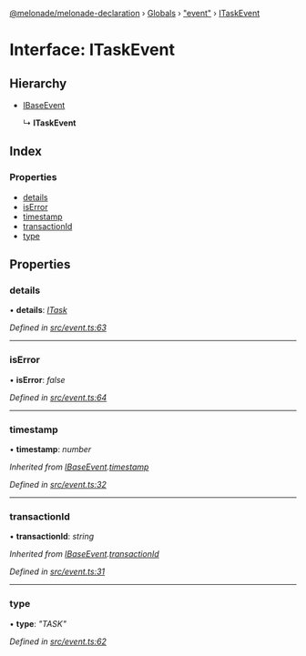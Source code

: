 [@melonade/melonade-declaration](../README.md) › [Globals](../globals.md) › ["event"](../modules/_event_.md) › [ITaskEvent](_event_.itaskevent.md)

# Interface: ITaskEvent

## Hierarchy

* [IBaseEvent](_event_.ibaseevent.md)

  ↳ **ITaskEvent**

## Index

### Properties

* [details](_event_.itaskevent.md#details)
* [isError](_event_.itaskevent.md#iserror)
* [timestamp](_event_.itaskevent.md#timestamp)
* [transactionId](_event_.itaskevent.md#transactionid)
* [type](_event_.itaskevent.md#type)

## Properties

###  details

• **details**: *[ITask](_task_.itask.md)*

*Defined in [src/event.ts:63](https://github.com/devit-tel/melonade-declaration/blob/2273da1/src/event.ts#L63)*

___

###  isError

• **isError**: *false*

*Defined in [src/event.ts:64](https://github.com/devit-tel/melonade-declaration/blob/2273da1/src/event.ts#L64)*

___

###  timestamp

• **timestamp**: *number*

*Inherited from [IBaseEvent](_event_.ibaseevent.md).[timestamp](_event_.ibaseevent.md#timestamp)*

*Defined in [src/event.ts:32](https://github.com/devit-tel/melonade-declaration/blob/2273da1/src/event.ts#L32)*

___

###  transactionId

• **transactionId**: *string*

*Inherited from [IBaseEvent](_event_.ibaseevent.md).[transactionId](_event_.ibaseevent.md#transactionid)*

*Defined in [src/event.ts:31](https://github.com/devit-tel/melonade-declaration/blob/2273da1/src/event.ts#L31)*

___

###  type

• **type**: *"TASK"*

*Defined in [src/event.ts:62](https://github.com/devit-tel/melonade-declaration/blob/2273da1/src/event.ts#L62)*
